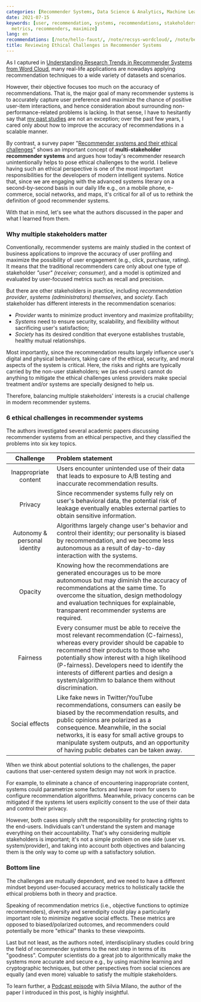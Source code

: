 ```yaml
---
categories: [Recommender Systems, Data Science & Analytics, Machine Learning]
date: 2021-07-15
keywords: [user, recommendation, systems, recommendations, stakeholders, social, accuracy,
  metrics, recommenders, maximize]
lang: en
recommendations: [/note/hello-faust/, /note/recsys-wordcloud/, /note/becoming-a-product-manager/]
title: Reviewing Ethical Challenges in Recommender Systems
---
```


As I captured in [Understanding Research Trends in Recommender Systems from Word Cloud](/note/recsys-wordcloud/), many real-life applications are nowadays applying recommendation techniques to a wide variety of datasets and scenarios.

However, their objective focuses too much on the accuracy of recommendations. That is, the major goal of many recommender systems is to accurately capture user preference and maximize the chance of positive user-item interactions, and hence consideration about surrounding non-performance-related problems is lacking. In that sense, I have to hesitantly say that [my past studies](/work/) are not an exception; over the past few years, I cared only about how to improve the accuracy of recommendations in a scalable manner.

By contrast, a survey paper "[Recommender systems and their ethical challenges](https://link.springer.com/article/10.1007/s00146-020-00950-y)" shows an important concept of **multi-stakeholder recommender systems** and argues how today's recommender research unintentionally helps to pose ethical challenges to the world. I believe having such an ethical perspective is one of the most important responsibilities for the developers of modern intelligent systems. Notice that, since we are engaging with the advanced systems literary on a second-by-second basis in our daily life e.g., on a mobile phone, e-commerce, social networks, and maps, it's critical for all of us to rethink the definition of good recommender systems.

With that in mind, let's see what the authors discussed in the paper and what I learned from them.

### Why multiple stakeholders matter

Conventionally, recommender systems are mainly studied in the context of business applications to improve the accuracy of user profiling and maximize the possibility of user engagement (e.g., click, purchase, rating). It means that the traditional recommenders care only about one type of stakeholder *"user"* *(receiver; consumer)*, and a model is optimized and evaluated by user-focused metrics such as recall and precision.

But there are other stakeholders in practice, including *recommendation provider*, *systems (administrators) themselves*, and *society*. Each stakeholder has different interests in the recommendation scenarios:

- *Provider* wants to minimize product inventory and maximize profitability;
- *Systems* need to ensure security, scalability, and flexibility without sacrificing user's satisfaction;
- *Society* has its desired condition that everyone establishes trustable, healthy mutual relationships.

Most importantly, since the recommendation results largely influence user's digital and physical behaviors, taking care of the ethical, security, and moral aspects of the system is critical. Here, the risks and rights are typically carried by the non-user stakeholders; we (as end-users) cannot do anything to mitigate the ethical challenges unless providers make special treatment and/or systems are specially designed to help us.

Therefore, balancing multiple stakeholders' interests is a crucial challenge in modern recommender systems.

### 6 ethical challenges in recommender systems

The authors investigated several academic papers discussing recommender systems from an ethical perspective, and they classified the problems into six key topics.

| Challenge | Problem statement | 
|:--:|:--|
|Inappropriate content|Users encounter unintended use of their data that leads to exposure to A/B testing and inaccurate recommendation results.|
|Privacy|Since recommender systems fully rely on user's behavioral data, the potential risk of leakage eventually enables external parties to obtain sensitive information.|
|Autonomy & personal identity|Algorithms largely change user's behavior and control their identity; our personality is biased by recommendation, and we become less autonomous as a result of day-to-day interaction with the systems.|
|Opacity|Knowing how the recommendations are generated encourages us to be more autonomous but may diminish the accuracy of recommendations at the same time. To overcome the situation, design methodology and evaluation techniques for explainable, transparent recommender systems are required.|
|Fairness|Every consumer must be able to receive the most relevant recommendation (C-fairness), whereas every provider should be capable to recommend their products to those who potentially show interest with a high likelihood (P-fairness). Developers need to identify the interests of different parties and design a system/algorithm to balance them without discrimination. |
|Social effects|Like fake news in Twitter/YouTube recommendations, consumers can easily be biased by the recommendation results, and public opinions are polarized as a consequence. Meanwhile, in the social networks, it is easy for small active groups to manipulate system outputs, and an opportunity of having public debates can be taken away.|

When we think about potential solutions to the challenges, the paper cautions that user-centered system design may not work in practice. 

For example, to eliminate a chance of encountering inappropriate content, systems could parametrize some factors and leave room for users to configure recommendation algorithms. Meanwhile, privacy concerns can be mitigated if the systems let users explicitly consent to the use of their data and control their privacy. 

However, both cases simply shift the responsibility for protecting rights to the end-users. Individuals can't understand the system and manage everything on their accountability. That's why considering multiple stakeholders is important; it's not a simple problem on one side (user vs. system/provider), and taking into account both objectives and balancing them is the only way to come up with a satisfactory solution.

### Bottom line

The challenges are mutually dependent, and we need to have a different mindset beyond user-focused accuracy metrics to holistically tackle the ethical problems both in theory and practice.

Speaking of recommendation metrics (i.e., objective functions to optimize recommenders), diversity and serendipity could play a particularly important role to minimize negative social effects. These metrics are opposed to biased/polarized outcomes, and recommenders could potentially be more "ethical" thanks to these viewpoints.

Last but not least, as the authors noted, interdisciplinary studies could bring the field of recommender systems to the next step in terms of its "goodness". Computer scientists do a great job to algorithmically make the systems more accurate and secure e.g., by using machine learning and cryptographic techniques, but other perspectives from social sciences are equally (and even more) valuable to satisfy the multiple stakeholders.

To learn further, a [Podcast episode](https://towardsdatascience.com/ethical-problems-with-recommender-systeems-398198b5a4d2) with Silvia Milano, the author of the paper I introduced in this post, is highly insightful.